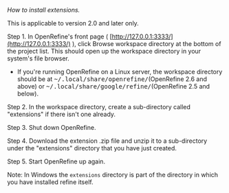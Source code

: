 _How to install extensions._

This is applicable to version 2.0 and later only.

Step 1. In OpenRefine's front page ( [http://127.0.0.1:3333/](http://127.0.0.1:3333/) ), click Browse workspace directory at the bottom of the project list. This should open up the workspace directory in your system's file browser.

- If you're running OpenRefine on a Linux server, the workspace directory should be at <tt>~/.local/share/openrefine/</tt>(OpenRefine 2.6 and above) or <tt>~/.local/share/google/refine/</tt>(OpenRefine 2.5 and below).

Step 2. In the workspace directory, create a sub-directory called "extensions" if there isn't one already.

Step 3. Shut down OpenRefine.

Step 4. Download the extension .zip file and unzip it to a sub-directory under the "extensions" directory that you have just created.

Step 5. Start OpenRefine up again.

Note: In Windows the `extensions` directory is part of the directory in which you have installed refine itself.

